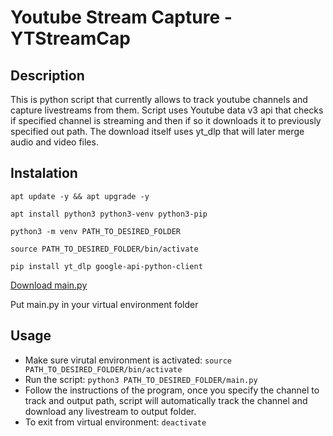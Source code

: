 # Youtube Stream Capture - YTStreamCap
## Description
This is python script that currently allows to track youtube channels and capture livestreams from them. Script uses Youtube data v3 api that checks if specified channel is streaming and then if so it downloads it to previously specified out path. The download itself uses yt_dlp that will later merge audio and video files.
## Instalation
```apt update -y && apt upgrade -y```

```apt install python3 python3-venv python3-pip```

```python3 -m venv PATH_TO_DESIRED_FOLDER```

```source PATH_TO_DESIRED_FOLDER/bin/activate```

```pip install yt_dlp google-api-python-client```

[Download main.py](https://raw.githubusercontent.com/HomicideFreak/YTStreamCap/main/main.py)

Put main.py in your virtual environment folder

## Usage
* Make sure virutal environment is activated: 
```source PATH_TO_DESIRED_FOLDER/bin/activate```
* Run the script: 
```python3 PATH_TO_DESIRED_FOLDER/main.py```
* Follow the instructions of the program, once you specify the channel to track and output path, script will automatically track the channel and download any livestream to output folder.
* To exit from virtual environment: 
```deactivate```


